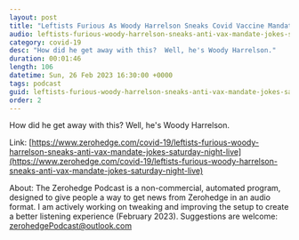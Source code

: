 ```yaml
---
layout: post
title: "Leftists Furious As Woody Harrelson Sneaks Covid Vaccine Mandate Joke Onto SNL"
audio: leftists-furious-woody-harrelson-sneaks-anti-vax-mandate-jokes-saturday-night-live-0
category: covid-19
desc: "How did he get away with this?  Well, he's Woody Harrelson."
duration: 00:01:46
length: 106
datetime: Sun, 26 Feb 2023 16:30:00 +0000
tags: podcast
guid: leftists-furious-woody-harrelson-sneaks-anti-vax-mandate-jokes-saturday-night-live-0
order: 2
---
```

How did he get away with this?  Well, he's Woody Harrelson.

Link: [https://www.zerohedge.com/covid-19/leftists-furious-woody-harrelson-sneaks-anti-vax-mandate-jokes-saturday-night-live](https://www.zerohedge.com/covid-19/leftists-furious-woody-harrelson-sneaks-anti-vax-mandate-jokes-saturday-night-live)

About: The Zerohedge Podcast is a non-commercial, automated program, designed to give people a way to get news from Zerohedge in an audio format.  I am actively working on tweaking and improving the setup to create a better listening experience (February 2023).  Suggestions are welcome: [zerohedgePodcast@outlook.com](mailto:zerohedgePodcast@outlook.com)